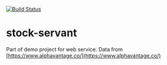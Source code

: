 [![Build Status](https://travis-ci.org/peterbecich/stock-servant.svg?branch=master)](https://travis-ci.org/peterbecich/stock-servant)

# stock-servant


Part of demo project for web service.  Data from [https://www.alphavantage.co/](https://www.alphavantage.co/)
